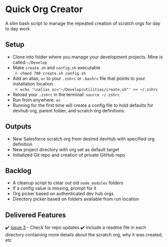# Quick Org Creator

A slim bash script to manage the repeated creation of scratch orgs for day to day work.

## Setup

- Clone into folder where you manage your development projects. Mine is called `~/Develop`
- Make `create.sh` and `config.sh` executable
  - `chmod 700 create.sh config.sh`
- Add an alias, `oc` to your `.zshrc` or `.bashrc` file that points to your installation location.
  - `echo '\nalias oc="~/Develop/utilities/create.sh"' >> ~/.zshrc` 
- Reload your `.zshrc` in the terminal: `source ~/.zshrc`
- Run from anywhere: `oc`
- Running for the first time will create a config file to hold defaults for devhub org, parent folder, and scratch org definitions.

## Outputs

- New Salesforce scratch org from desired devHub with specified org definition
- New project directory with org set as default target
- Initialized Git repo and creation of private GitHub repo

## Backlog

- A cleanup script to clear out old `node_modules` folders
- If a config value is missing, prompt for it
- Org picker based on authenticated dev hub orgs
- Directory picker based on folders available from run location

## Delivered Features

✔️ [Issue 3](https://github.com/mvogelgesang/quick-org-creator/issues/3) - Check for repo updates 
✔️ Include a readme file in each directory containing more details about the scratch org, why it was created, etc
